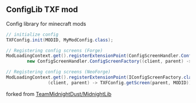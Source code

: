 <h2><strong>ConfigLib TXF mod</strong></h2>

Config library for minecraft mods

```java
// initialize config
TXFConfig.init(MODID, MyModConfig.class);

// Registering config screens (Forge)
ModLoadingContext.get().registerExtensionPoint(ConfigScreenHandler.ConfigScreenFactory.class, () ->
        new ConfigScreenHandler.ConfigScreenFactory((client, parent) -> TXFConfig.getScreen(parent, MODID)));

// Registering config screens (NeoForge)
ModLoadingContext.get().registerExtensionPoint(IConfigScreenFactory.class, () ->
                (client, parent) -> TXFConfig.getScreen(parent, MODID));
```

forked from <a href="https://github.com/TeamMidnightDust/MidnightLib" target="_blank">TeamMidnightDust/MidnightLib</a>